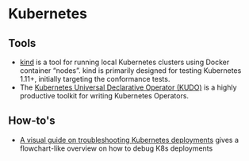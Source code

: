 # Kubernetes

## Tools

- [kind](https://kind.sigs.k8s.io/) is a tool for running local Kubernetes clusters using Docker container “nodes”. kind is primarily designed for testing Kubernetes 1.11+, initially targeting the conformance tests.
- The [Kubernetes Universal Declarative Operator (KUDO)](https://kudo.dev/) is a highly productive toolkit for writing Kubernetes Operators.

## How-to's

- [A visual guide on troubleshooting Kubernetes deployments](https://learnk8s.io/troubleshooting-deployments) gives a flowchart-like overview on how to debug K8s deployments
